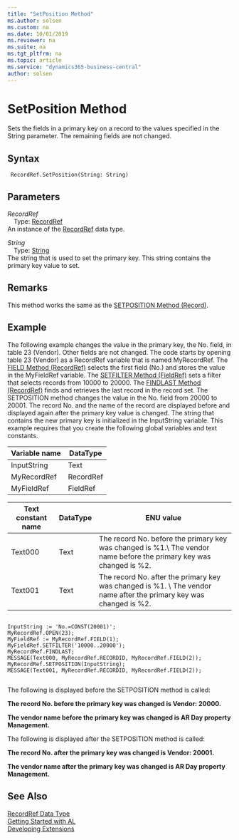 ```yaml
---
title: "SetPosition Method"
ms.author: solsen
ms.custom: na
ms.date: 10/01/2019
ms.reviewer: na
ms.suite: na
ms.tgt_pltfrm: na
ms.topic: article
ms.service: "dynamics365-business-central"
author: solsen
---
```

[//]: # (START>DO_NOT_EDIT)
[//]: # (IMPORTANT:Do not edit any of the content between here and the END>DO_NOT_EDIT.)
[//]: # (Any modifications should be made in the .xml files in the ModernDev repo.)
# SetPosition Method
Sets the fields in a primary key on a record to the values specified in the String parameter. The remaining fields are not changed.


## Syntax
```
 RecordRef.SetPosition(String: String)
```
## Parameters
*RecordRef*  
&emsp;Type: [RecordRef](recordref-data-type.md)  
An instance of the [RecordRef](recordref-data-type.md) data type.  

*String*  
&emsp;Type: [String](../string/string-data-type.md)  
The string that is used to set the primary key. This string contains the primary key value to set.  



[//]: # (IMPORTANT: END>DO_NOT_EDIT)

## Remarks  
 This method works the same as the [SETPOSITION Method \(Record\)](../../methods/devenv-setposition-method-record.md).  
  
## Example  
 The following example changes the value in the primary key, the No. field, in table 23 \(Vendor\). Other fields are not changed. The code starts by opening table 23 \(Vendor\) as a RecordRef variable that is named MyRecordRef. The [FIELD Method \(RecordRef\)](../../methods/devenv-field-method-recordref.md) selects the first field \(No.\) and stores the value in the MyFieldRef variable. The [SETFILTER Method \(FieldRef\)](../../methods/devenv-setfilter-method-fieldref.md) sets a filter that selects records from 10000 to 20000. The [FINDLAST Method \(RecordRef\)](../../methods/devenv-findlast-method-recordref.md) finds and retrieves the last record in the record set. The SETPOSITION method changes the value in the No. field from 20000 to 20001. The record No. and the name of the record are displayed before and displayed again after the primary key value is changed. The string that contains the new primary key is initialized in the InputString variable. This example requires that you create the following global variables and text constants.  
  
|Variable name|DataType|  
|-------------------|--------------|  
|InputString|Text|  
|MyRecordRef|RecordRef|  
|MyFieldRef|FieldRef|  
  
|Text constant name|DataType|ENU value|  
|------------------------|--------------|---------------|  
|Text000|Text|The record No. before the primary key was changed is %1.\\ The vendor name before the primary key was changed is %2.|  
|Text001|Text|The record No. after the primary key was changed is %1. \\ The vendor name after the primary key was changed is %2.|  
  
```  
  
InputString := 'No.=CONST(20001)';  
MyRecordRef.OPEN(23);  
MyFieldRef := MyRecordRef.FIELD(1);  
MyFieldRef.SETFILTER('10000..20000');  
MyRecordRef.FINDLAST;  
MESSAGE(Text000, MyRecordRef.RECORDID, MyRecordRef.FIELD(2));  
MyRecordRef.SETPOSITION(InputString);  
MESSAGE(Text001, MyRecordRef.RECORDID, MyRecordRef.FIELD(2));  
  
```  
  
 The following is displayed before the SETPOSITION method is called:  
  
 **The record No. before the primary key was changed is Vendor: 20000.**  
  
 **The vendor name before the primary key was changed is AR Day property Management.**  
  
 The following is displayed after the SETPOSITION method is called:  
  
 **The record No. after the primary key was changed is Vendor: 20001.**  
  
 **The vendor name after the primary key was changed is AR Day property Management.**  
  

## See Also
[RecordRef Data Type](recordref-data-type.md)  
[Getting Started with AL](../../devenv-get-started.md)  
[Developing Extensions](../../devenv-dev-overview.md)